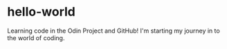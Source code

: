 # hello-world
Learning code in the Odin Project and GitHub!
 I'm starting my journey in to the world of coding.
 
